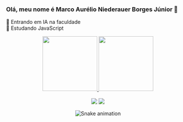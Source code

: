 ### Olá, meu nome é Marco Aurélio Niederauer Borges Júnior 👋

🔭 Entrando em IA na faculdade</br>
🌱 Estudando JavaScript</br>

<div align="center" >
  <a href="https://github.com/MarcoANBJR">
  <img height="150em" src="https://github-readme-stats.vercel.app/api?username=MarcoANBJR&show_icons=true&theme=dark&include_all_commits=true&count_private=true"/>
  <img height="150em" src="https://github-readme-stats.vercel.app/api/top-langs/?username=MarcoANBJR&layout=compact&langs_count=7&theme=dark"/>
</div>
  
</br>

<div align="center"> 
  <a href = "mailto:marcoanbjr@gmail.com"><img src="https://img.shields.io/badge/-Gmail-%23333?style=for-the-badge&logo=gmail&logoColor=white" target="_blank"></a>
  <a href = "https://www.linkedin.com/in/marco-aurélio-niederauer-borges-júnior-93b9821b9/" target="_blank"><img src="https://img.shields.io/badge/-LinkedIn-%230077B5?style=for-the-badge&logo=linkedin&logoColor=white" target="_blank"></a> 
     
  ![Snake animation](https://github.com/MarcoANBJR/MarcoANBJR/blob/output/github-contribution-grid-snake.svg)
 
</div>
